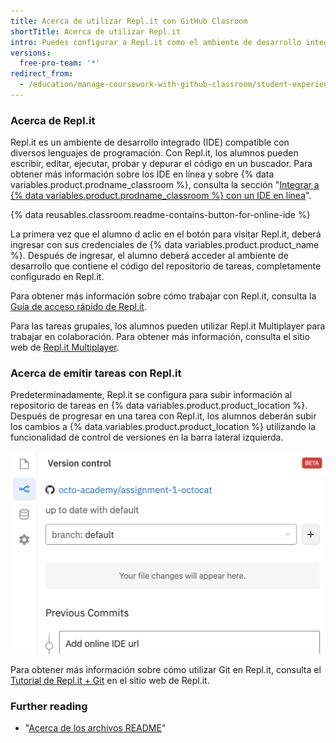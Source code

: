 ```yaml
---
title: Acerca de utilizar Repl.it con GitHub Clasroom
shortTitle: Acerca de utilizar Repl.it
intro: Puedes configurar a Repl.it como el ambiente de desarrollo integrado (IDE, por sus siglas en inglés) en línea para las tareas de {% data variables.product.prodname_classroom %}.
versions:
  free-pro-team: '*'
redirect_from:
  - /education/manage-coursework-with-github-classroom/student-experience-replit
---
```


### Acerca de Repl.it

Repl.it es un ambiente de desarrollo integrado (IDE) compatible con diversos lenguajes de programación. Con Repl.it, los alumnos pueden escribir, editar, ejecutar, probar y depurar el código en un buscador. Para obtener más información sobre los IDE en línea y sobre {% data variables.product.prodname_classroom %}, consulta la sección "[Integrar a {% data variables.product.prodname_classroom %} con un IDE en línea](/education/manage-coursework-with-github-classroom/integrate-github-classroom-with-an-online-ide)".

{% data reusables.classroom.readme-contains-button-for-online-ide %}

La primera vez que el alumno d aclic en el botón para visitar Repl.it, deberá ingresar con sus credenciales de {% data variables.product.product_name %}. Después de ingresar, el alumno deberá acceder al ambiente de desarrollo que contiene el código del repositorio de tareas, completamente configurado en Repl.it.

Para obtener más información sobre cómo trabajar con Repl.it, consulta la [Guía de acceso rápido de Repl.it](https://docs.repl.it/misc/quick-start#the-repl-environment).

Para las tareas grupales, los alumnos pueden utilizar Repl.it Multiplayer para trabajar en colaboración. Para obtener más información, consulta el sitio web de [Repl.it Multiplayer](https://repl.it/site/multiplayer).

### Acerca de emitir tareas con Repl.it

Predeterminadamente, Repl.it se configura para subir información al repositorio de tareas en {% data variables.product.product_location %}. Después de progresar en una tarea con Repl.it, los alumnos deberán subir los cambios a {% data variables.product.product_location %} utilizando la funcionalidad de control de versiones en la barra lateral izquierda.

![Funcionalidad de control de versiones de Repl.it](/assets/images/help/classroom/ide-replit-version-control-button.png)

Para obtener más información sobre cómo utilizar Git en Repl.it, consulta el [Tutorial de Repl.it + Git](https://repl.it/talk/learn/Replit-Git-Tutorial/23331) en el sitio web de Repl.it.

### Further reading

- "[Acerca de los archivos README](/github/creating-cloning-and-archiving-repositories/about-readmes)"
